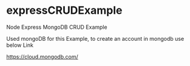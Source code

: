 # expressCRUDExample
Node Express MongoDB CRUD Example

Used mongoDB for this Example, to create an account in mongodb use below Link

https://cloud.mongodb.com/